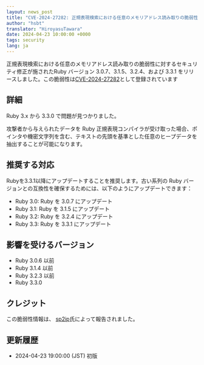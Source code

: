 ```yaml
---
layout: news_post
title: "CVE-2024-27282: 正規表現検索における任意のメモリアドレス読み取りの脆弱性"
author: "hsbt"
translator: "HiroyasuTawara"
date: 2024-04-23 10:00:00 +0000
tags: security
lang: ja
---
```


正規表現検索における任意のメモリアドレス読み取りの脆弱性に対するセキュリティ修正が施されたRuby バージョン 3.0.7、3.1.5、3.2.4、および 3.3.1 をリリースしました。この脆弱性は[CVE-2024-27282](https://www.cve.org/CVERecord?id=CVE-2024-27282)として登録されています

## 詳細

Ruby 3.x から 3.3.0 で問題が見つかりました。

攻撃者から与えられたデータを Ruby 正規表現コンパイラが受け取った場合、ポインタや機密文字列を含む、テキストの先頭を基準とした任意のヒープデータを抽出することが可能になります。

## 推奨する対応

Rubyを3.3.1以降にアップデートすることを推奨します。古い系列の Ruby バージョンとの互換性を確保するためには、以下のようにアップデートできます：

* Ruby 3.0: Ruby を 3.0.7 にアップデート
* Ruby 3.1: Ruby を 3.1.5 にアップデート
* Ruby 3.2: Ruby を 3.2.4 にアップデート
* Ruby 3.3: Ruby を 3.3.1 にアップデート

## 影響を受けるバージョン

* Ruby 3.0.6 以前
* Ruby 3.1.4 以前
* Ruby 3.2.3 以前
* Ruby 3.3.0

## クレジット

この脆弱性情報は、 [sp2ip](https://hackerone.com/sp2ip?type=user)氏によって報告されました。

## 更新履歴

* 2024-04-23 19:00:00 (JST) 初版
